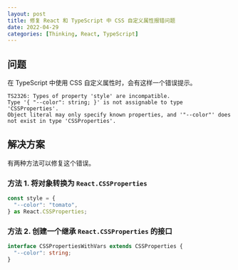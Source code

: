 ```yaml
---
layout: post
title: 修复 React 和 TypeScript 中 CSS 自定义属性报错问题
date: 2022-04-29
categories: [Thinking, React, TypeScript]
---
```


## 问题

在 TypeScript 中使用 CSS 自定义属性时，会有这样一个错误提示。

```shell
TS2326: Types of property 'style' are incompatible.
Type '{ "--color": string; }' is not assignable to type 'CSSProperties'.
Object literal may only specify known properties, and '"--color"' does not exist in type 'CSSProperties'.
```

## 解决方案

有两种方法可以修复这个错误。

### 方法 1. 将对象转换为 `React.CSSProperties`

```typescript
const style = {
  "--color": "tomato",
} as React.CSSProperties;
```

### 方法 2. 创建一个继承 `React.CSSProperties` 的接口

```typescript
interface CSSPropertiesWithVars extends CSSProperties {
  "--color": string;
}
```
